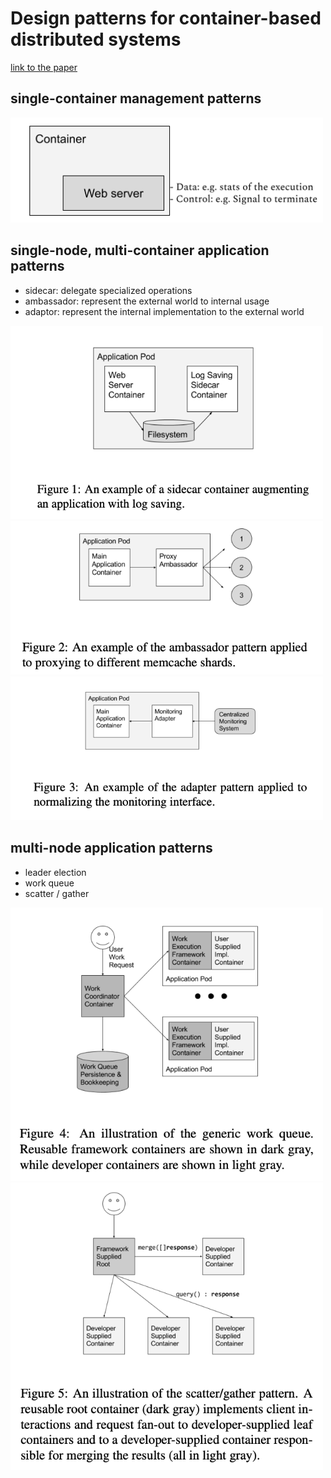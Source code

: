# Design patterns for container-based distributed systems

[link to the paper](https://static.googleusercontent.com/media/research.google.com/en//pubs/archive/45406.pdf)

## single-container management patterns

[<img src="images/single-container.png" alt="Image" width=500 />](https://docs.google.com/drawings/d/1Kw52gkTjsClCCKBvjZyw5Ms6wrin48BZYDhi4WJM6ao/edit)

## single-node, multi-container application patterns

* sidecar: delegate specialized operations
* ambassador: represent the external world to internal usage
* adaptor: represent the internal implementation to the external world
  
<img src="images/sidecar.png" alt="Image" width=500 />

<img src="images/ambassador.png" alt="Image" width=500 />

<img src="images/adaptor.png" alt="Image" width=500 />

## multi-node application patterns

* leader election
* work queue
* scatter / gather

<img src="images/work-queue.png" alt="Image" width=500 />

<img src="images/scatter-gather.png" alt="Image" width=500 />
